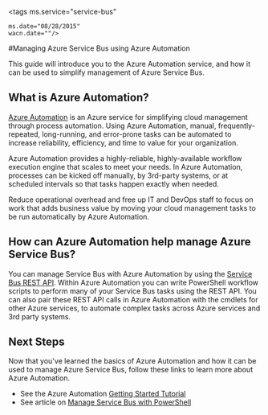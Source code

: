<properties
	pageTitle="Manage Azure Service Bus using Azure Automation"
	description="Learn about how the Azure Automation service can be used to manage Azure Service Bus."
	services="service-bus, automation"
	documentationCenter=""
	authors="csand-msft"
	manager="eamono"
	editor=""/>

<tags
	ms.service="service-bus"

	ms.date="08/28/2015"
	wacn.date=""/>



#Managing Azure Service Bus using Azure Automation

This guide will introduce you to the Azure Automation service, and how it can be used to simplify management of Azure Service Bus.

## What is Azure Automation?

[Azure Automation](/home/features/automation/) is an Azure service for simplifying cloud management through process automation. Using Azure Automation, manual, frequently-repeated, long-running, and error-prone tasks can be automated to increase reliability, efficiency, and time to value for your organization.

Azure Automation provides a highly-reliable, highly-available workflow execution engine that scales to meet your needs. In Azure Automation, processes can be kicked off manually, by 3rd-party systems, or at scheduled intervals so that tasks happen exactly when needed.

Reduce operational overhead and free up IT and DevOps staff to focus on work that adds business value by moving your cloud management tasks to be run automatically by Azure Automation.


## How can Azure Automation help manage Azure Service Bus?

You can manage Service Bus with Azure Automation by using the [Service Bus REST API](https://msdn.microsoft.com/zh-cn/library/azure/hh780717.aspx). Within Azure Automation you can write PowerShell workflow scripts to perform many of your Service Bus tasks using the REST API. You can also pair these REST API calls in Azure Automation with the cmdlets for other Azure services, to automate complex tasks across Azure services and 3rd party systems.


## Next Steps

Now that you've learned the basics of Azure Automation and how it can be used to manage Azure Service Bus, follow these links to learn more about Azure Automation.

* See the Azure Automation [Getting Started Tutorial](/documentation/articles/automation-create-runbook-from-samples)
* See article on [Manage Service Bus with PowerShell](/documentation/articles/service-bus-powershell-how-to-provision)
 